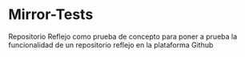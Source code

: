 # Mirror-Tests
Repositorio Reflejo como prueba de concepto para poner a prueba la funcionalidad de un repositorio reflejo en la plataforma Github
